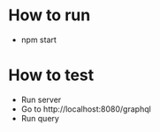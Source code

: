 # How to run

- npm start 


# How to test

- Run server
- Go to http://localhost:8080/graphql
- Run query